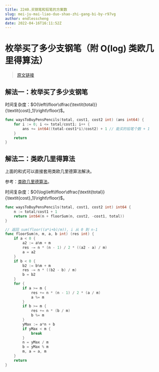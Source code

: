 ```yaml
---
title: 2240.买钢笔和铅笔的方案数
slug: mei-ju-mai-liao-duo-shao-zhi-gang-bi-by-r97vg
author: endlesscheng
date: 2022-04-16T16:11:52Z
---
```

# 枚举买了多少支钢笔（附 O(log) 类欧几里得算法）
 
> [原文链接](https://leetcode.cn/problems/number-of-ways-to-buy-pens-and-pencils/solution/mei-ju-mai-liao-duo-shao-zhi-gang-bi-by-r97vg)
## 解法一：枚举买了多少支钢笔

时间复杂度：$O(\left\lfloor\dfrac{\textit{total}}{\textit{cost}_1}\right\rfloor)$。

```go
func waysToBuyPensPencils(total, cost1, cost2 int) (ans int64) {
	for i := 0; i <= total/cost1; i++ {
		ans += int64((total-cost1*i)/cost2) + 1 // 能买的铅笔个数 + 1
	}
	return
}
```

## 解法二：类欧几里得算法

上面的和式可以直接套用类欧几里德算法解决。

参考：[类欧几里德算法](https://oi-wiki.org/math/number-theory/euclidean/)。

时间复杂度：$O(\log\left\lfloor\dfrac{\textit{total}}{\textit{cost}_1}\right\rfloor)$。

```go
func waysToBuyPensPencils(total, cost1, cost2 int) int64 {
	n := total/cost1 + 1
	return int64(n + floorSum(n, cost2, -cost1, total))
}

// 返回 sum(floor((a*i+b)/m)), i 从 0 到 n-1
func floorSum(n, m, a, b int) (res int) {
	if a < 0 {
		a2 := a%m + m
		res -= n * (n - 1) / 2 * ((a2 - a) / m)
		a = a2
	}
	if b < 0 {
		b2 := b%m + m
		res -= n * ((b2 - b) / m)
		b = b2
	}
	for {
		if a >= m {
			res += n * (n - 1) / 2 * (a / m)
			a %= m
		}
		if b >= m {
			res += n * (b / m)
			b %= m
		}
		yMax := a*n + b
		if yMax < m {
			break
		}
		n = yMax / m
		b = yMax % m
		m, a = a, m
	}
	return
}
```
